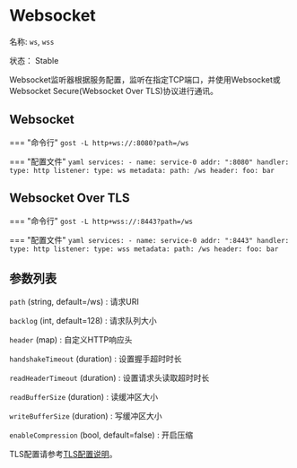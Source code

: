 # Websocket

名称: `ws`, `wss`

状态： Stable

Websocket监听器根据服务配置，监听在指定TCP端口，并使用Websocket或Websocket Secure(Websocket Over TLS)协议进行通讯。

## Websocket

=== "命令行"
    ```
	gost -L http+ws://:8080?path=/ws
	```

=== "配置文件"
    ```yaml
	services:
	- name: service-0
	  addr: ":8080"
	  handler:
		type: http
	  listener:
		type: ws
		metadata:
		  path: /ws
		  header:
		    foo: bar
	```

## Websocket Over TLS

=== "命令行"
    ```
	gost -L http+wss://:8443?path=/ws
	```

=== "配置文件"
    ```yaml
	services:
	- name: service-0
	  addr: ":8443"
	  handler:
		type: http
	  listener:
		type: wss
		metadata:
		  path: /ws
		  header:
		    foo: bar
	```

## 参数列表

`path` (string, default=/ws)
:    请求URI

`backlog` (int, default=128)
:    请求队列大小

`header` (map)
:    自定义HTTP响应头

`handshakeTimeout` (duration)
:    设置握手超时时长

`readHeaderTimeout` (duration)
:    设置请求头读取超时时长

`readBufferSize` (duration)
:    读缓冲区大小

`writeBufferSize` (duration)
:    写缓冲区大小

`enableCompression` (bool, default=false)
:    开启压缩


TLS配置请参考[TLS配置说明](/tutorials/tls/)。